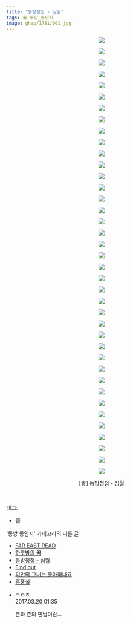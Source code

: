 ```yaml
---
title: "동방청첩 - 심월"
tags: 青 동방_동인지
image: ghap/1781/001.jpg
---
```

<div class="article">
<p style="text-align: center; clear: none; float: none;"><img src="{{ site.nasurl }}/ghap/1781/001.jpg"/></p>
<p style="text-align: center; clear: none; float: none;"><img src="{{ site.nasurl }}/ghap/1781/002.jpg"/></p>
<p style="text-align: center; clear: none; float: none;"><img src="{{ site.nasurl }}/ghap/1781/003.jpg"/></p>
<p style="text-align: center; clear: none; float: none;"><img src="{{ site.nasurl }}/ghap/1781/004.jpg"/></p>
<p style="text-align: center; clear: none; float: none;"><img src="{{ site.nasurl }}/ghap/1781/005.jpg"/></p>
<p style="text-align: center; clear: none; float: none;"><img src="{{ site.nasurl }}/ghap/1781/006.jpg"/></p>
<p style="text-align: center; clear: none; float: none;"><img src="{{ site.nasurl }}/ghap/1781/007.jpg"/></p>
<p style="text-align: center; clear: none; float: none;"><img src="{{ site.nasurl }}/ghap/1781/008.jpg"/></p>
<p style="text-align: center; clear: none; float: none;"><img src="{{ site.nasurl }}/ghap/1781/009.jpg"/></p>
<p style="text-align: center; clear: none; float: none;"><img src="{{ site.nasurl }}/ghap/1781/010.jpg"/></p>
<p style="text-align: center; clear: none; float: none;"><img src="{{ site.nasurl }}/ghap/1781/011.jpg"/></p>
<p style="text-align: center; clear: none; float: none;"><img src="{{ site.nasurl }}/ghap/1781/012.jpg"/></p>
<p style="text-align: center; clear: none; float: none;"><img src="{{ site.nasurl }}/ghap/1781/013.jpg"/></p>
<p style="text-align: center; clear: none; float: none;"><img src="{{ site.nasurl }}/ghap/1781/014.jpg"/></p>
<p style="text-align: center; clear: none; float: none;"><img src="{{ site.nasurl }}/ghap/1781/015.jpg"/></p>
<p style="text-align: center; clear: none; float: none;"><img src="{{ site.nasurl }}/ghap/1781/016.jpg"/></p>
<p style="text-align: center; clear: none; float: none;"><img src="{{ site.nasurl }}/ghap/1781/017.jpg"/></p>
<p style="text-align: center; clear: none; float: none;"><img src="{{ site.nasurl }}/ghap/1781/018.jpg"/></p>
<p style="text-align: center; clear: none; float: none;"><img src="{{ site.nasurl }}/ghap/1781/019.jpg"/></p>
<p style="text-align: center; clear: none; float: none;"><img src="{{ site.nasurl }}/ghap/1781/020.jpg"/></p>
<p style="text-align: center; clear: none; float: none;"><img src="{{ site.nasurl }}/ghap/1781/021.jpg"/></p>
<p style="text-align: center; clear: none; float: none;"><img src="{{ site.nasurl }}/ghap/1781/022.jpg"/></p>
<p style="text-align: center; clear: none; float: none;"><img src="{{ site.nasurl }}/ghap/1781/023.jpg"/></p>
<p style="text-align: center; clear: none; float: none;"><img src="{{ site.nasurl }}/ghap/1781/024.jpg"/></p>
<p style="text-align: center; clear: none; float: none;"><img src="{{ site.nasurl }}/ghap/1781/025.jpg"/></p>
<p style="text-align: center; clear: none; float: none;"><img src="{{ site.nasurl }}/ghap/1781/026.jpg"/></p>
<p style="text-align: center; clear: none; float: none;"><img src="{{ site.nasurl }}/ghap/1781/027.jpg"/></p>
<p style="text-align: center; clear: none; float: none;"><img src="{{ site.nasurl }}/ghap/1781/028.jpg"/></p>
<p style="text-align: center; clear: none; float: none;"><img src="{{ site.nasurl }}/ghap/1781/029.jpg"/></p>
<p style="text-align: center; clear: none; float: none;"><img src="{{ site.nasurl }}/ghap/1781/030.jpg"/></p>
<p style="text-align: center; clear: none; float: none;"><img src="{{ site.nasurl }}/ghap/1781/031.jpg"/></p>
<p style="text-align: center; clear: none; float: none;"><img src="{{ site.nasurl }}/ghap/1781/032.jpg"/></p>
<p style="text-align: center; clear: none; float: none;"><img src="{{ site.nasurl }}/ghap/1781/033.jpg"/></p>
<p style="text-align: center; clear: none; float: none;"><img src="{{ site.nasurl }}/ghap/1781/034.jpg"/></p>
<p style="text-align: center; clear: none; float: none;"><img src="{{ site.nasurl }}/ghap/1781/035.jpg"/></p>
<p style="text-align: center; clear: none; float: none;"><img src="{{ site.nasurl }}/ghap/1781/036.jpg"/></p>
<p style="text-align: center; clear: none; float: none;"><img src="{{ site.nasurl }}/ghap/1781/037.jpg"/></p>
<p style="text-align: center; clear: none; float: none;"><img src="{{ site.nasurl }}/ghap/1781/038.jpg"/></p>
<p style="text-align: center; clear: none; float: none;"><img src="{{ site.nasurl }}/ghap/1781/039.jpg"/></p>
<p style="text-align: center; clear: none; float: none;">[青] 동방청첩 - 심월</p>
<p><br/></p>
</div><div class="tagTrail">
<p>태그: </p>
<ul>
<li>青</li>
</ul>
</div><div class="another">
<p>'동방 동인지' 카테고리의 다른 글</p>
<ul>
<li><a href="/2016-08-23-ghap_1783">FAR EAST READ</a></li>
<li><a href="/2016-08-22-ghap_1782">하룻밤의 꿈</a></li>
<li><a href="/2016-08-22-ghap_1781">동방청첩 - 심월</a></li>
<li><a href="/2016-08-22-ghap_1780">Find out</a></li>
<li><a href="/2016-08-22-ghap_1779">피안의 그녀는 좋아하나요</a></li>
<li><a href="/2016-08-22-ghap_1778">훈풍설</a></li>
</ul>
</div><div class="cb_module cb_fluid">
<div class="cb_wrt cb_profile">
<div class="comment">
<ul>
<li class="cb_thumb_off" id="comment14943627">
<div class="cb_comment_area">
<div class="cb_info_area">
<div class="cb_section">
<span class="cb_nick_name">ㄱㅁㅎ</span>
</div>
<div class="cb_section">
<span class="cb_date">2017.03.20 01:35 </span>
</div>
</div>
<div class="cb_dsc_comment">
<p class="cb_dsc">
											츤과 츤의 만남이란...
										</p>
</div>
</div></li>
</ul>
</div>
</div><!-- commentList close -->
</div>
<br/>
<p id="refer"></p>
<br/>
